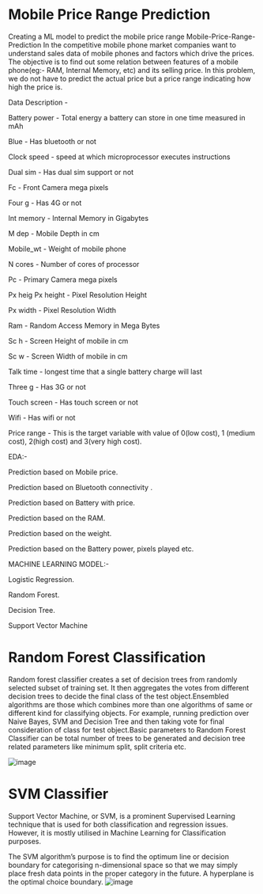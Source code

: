 # Mobile Price Range Prediction
Creating a ML model to predict the mobile price range
Mobile-Price-Range-Prediction In the competitive mobile phone market companies want to understand sales data of mobile phones and factors which drive the prices. The objective is to find out some relation between features of a mobile phone(eg:- RAM, Internal Memory, etc) and its selling price. In this problem, we do not have to predict the actual price but a price range indicating how high the price is.

Data Description -

Battery power - Total energy a battery can store in one time measured in mAh

Blue - Has bluetooth or not

Clock speed - speed at which microprocessor executes instructions

Dual sim - Has dual sim support or not

Fc - Front Camera mega pixels

Four g - Has 4G or not

Int memory - Internal Memory in Gigabytes

M dep - Mobile Depth in cm

Mobile_wt - Weight of mobile phone

N cores - Number of cores of processor

Pc - Primary Camera mega pixels

Px heig Px height - Pixel Resolution Height

Px width - Pixel Resolution Width

Ram - Random Access Memory in Mega Bytes

Sc h - Screen Height of mobile in cm

Sc w - Screen Width of mobile in cm

Talk time - longest time that a single battery charge will last

Three g - Has 3G or not

Touch screen - Has touch screen or not

Wifi - Has wifi or not

Price range - This is the target variable with value of 0(low cost), 1 (medium cost), 2(high cost) and 3(very high cost).

EDA:-

Prediction based on Mobile price.

Prediction based on Bluetooth connectivity .

Prediction based on Battery with price.

Prediction based on the RAM.

Prediction based on the weight.

Prediction based on the Battery power, pixels played etc.

MACHINE LEARNING MODEL:-

Logistic Regression.

Random Forest.

Decision Tree.

Support Vector Machine

# Random Forest Classification
 
Random forest classifier creates a set of decision trees from randomly selected subset of training set. It then aggregates the votes from different decision trees to decide the final class of the test object.Ensembled algorithms are those which combines more than one algorithms of same or different kind for classifying objects. For example, running prediction over Naive Bayes, SVM and Decision Tree and then taking vote for final consideration of class for test object.Basic parameters to Random Forest Classifier can be total number of trees to be generated and decision tree related parameters like minimum split, split criteria etc.

![image](https://user-images.githubusercontent.com/109582656/197851487-cac8d12b-da5b-451d-a389-193926233ecb.png)

# SVM Classifier

Support Vector Machine, or SVM, is a prominent Supervised Learning technique that is used for both classification and regression issues. However, it is mostly utilised in Machine Learning for Classification purposes.

The SVM algorithm’s purpose is to find the optimum line or decision boundary for categorising n-dimensional space so that we may simply place fresh data points in the proper category in the future. A hyperplane is the optimal choice boundary.
![image](https://user-images.githubusercontent.com/109582656/197851848-fbdef39a-414d-4601-8a59-6cdc28714130.png)

